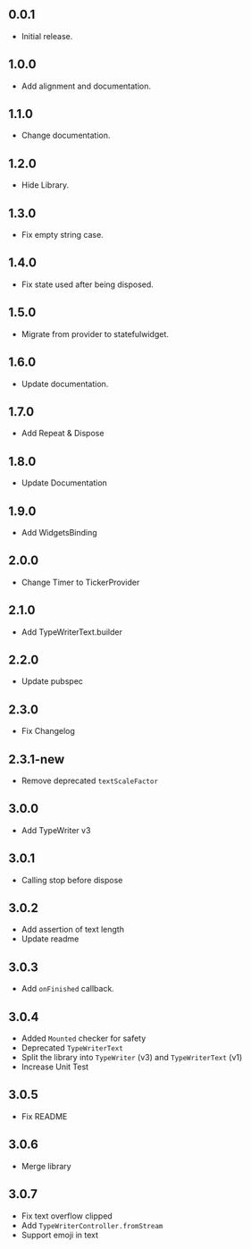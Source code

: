 ## 0.0.1

- Initial release.

## 1.0.0

- Add alignment and documentation.

## 1.1.0

- Change documentation.

## 1.2.0

- Hide Library.

## 1.3.0

- Fix empty string case.

## 1.4.0

- Fix state used after being disposed.

## 1.5.0

- Migrate from provider to statefulwidget.

## 1.6.0

- Update documentation.

## 1.7.0

- Add Repeat & Dispose

## 1.8.0

- Update Documentation

## 1.9.0

- Add WidgetsBinding

## 2.0.0

- Change Timer to TickerProvider

## 2.1.0

- Add TypeWriterText.builder

## 2.2.0

- Update pubspec

## 2.3.0

- Fix Changelog

## 2.3.1-new

- Remove deprecated `textScaleFactor`

## 3.0.0

- Add TypeWriter v3

## 3.0.1

- Calling stop before dispose

## 3.0.2

- Add assertion of text length
- Update readme

## 3.0.3

- Add `onFinished` callback.

## 3.0.4

- Added `Mounted` checker for safety
- Deprecated `TypeWriterText`
- Split the library into `TypeWriter` (v3) and `TypeWriterText` (v1)
- Increase Unit Test

## 3.0.5

- Fix README

## 3.0.6

- Merge library

## 3.0.7

- Fix text overflow clipped
- Add `TypeWriterController.fromStream`
- Support emoji in text